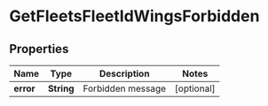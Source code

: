 
# GetFleetsFleetIdWingsForbidden

## Properties
Name | Type | Description | Notes
------------ | ------------- | ------------- | -------------
**error** | **String** | Forbidden message |  [optional]



